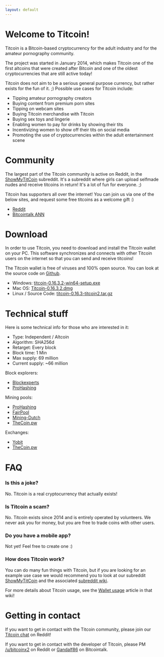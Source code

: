 ```yaml
---
layout: default
---
```


# Welcome to Titcoin!

Titcoin is a Bitcoin-based cryptocurrency for the adult industry and for the amateur pornography community.

The project was started in January 2014, which makes Titcoin one of the first altcoins that were created after Bitcoin and one of the oldest cryptocurrencies that are still active today!

Titcoin does not aim to be a serious general purpose currency, but rather exists for the fun of it. ;) Possible use cases for Titcoin include:

* Tipping amateur pornography creators
* Buying content from premium porn sites
* Tipping on webcam sites
* Buying Titcoin merchandise with Titcoin
* Buying sex toys and lingerie
* Enabling women to pay for drinks by showing their tits
* Incentivizing women to show off their tits on social media
* Promoting the use of cryptocurrencies within the adult entertainment scene

# Community

The largest part of the Titcoin community is active on Reddit, in the [ShowMyTitCoin](https://www.reddit.com/r/showmytitcoin/) subreddit. It's a subreddit where girls can upload selfmade nudes and receive titcoins in return! It's a lot of fun for everyone. ;)

Titcoin has supporters all over the internet! You can join us via one of the below sites, and request some free titcoins as a welcome gift :)

* [Reddit](https://www.reddit.com/r/showmytitcoin/)
* [Bitcointalk ANN](https://bitcointalk.org/index.php?topic=5018869.0)

# Download

In order to use Titcoin, you need to download and install the Titcoin wallet on your PC. This software synchronizes and connects with other Titcoin users on the internet so that you can send and receive titcoins!

The Titcoin wallet is free of viruses and 100% open source. You can look at the source code on [Github](https://github.com/titcoin/titcoin/).

* Windows: [titcoin-0.16.3.2-win64-setup.exe](https://github.com/titcoin/titcoin/releases/download/v0.16.3-titcoin2/titcoin-0.16.3.2-win64-setup.exe)
* Mac OS: [Titcoin-0.16.3.2.dmg](https://github.com/titcoin/titcoin/releases/download/v0.16.3-titcoin2/Titcoin-0.16.3.2.dmg)
* Linux / Source Code: [titcoin-0.16.3-titcoin2.tar.gz](https://github.com/titcoin/titcoin/archive/v0.16.3-titcoin2.tar.gz)

# Technical stuff

Here is some technical info for those who are interested in it:

* Type: Independent / Altcoin
* Algorithm: SHA256d
* Retarget: Every block
* Block time: 1 Min
* Max supply: 69 million
* Current supply: ~66 million

Block explorers:
* [Blockexperts](https://www.blockexperts.com/tit)
* [ProHashing](https://prohashing.com/explorer/Titcoin/)

Mining pools:
* [ProHashing](https://prohashing.com/explorer/Titcoin/)
* [FairPool](https://fairpool.pro/site/coins?coin=TIT)
* [Mining-Dutch](https://www.mining-dutch.nl/pools/titcoin.php?page=statistics&action=pool)
* [TheCoin.pw](https://tit.thecoin.pw/)

Exchanges:
* [Yobit](https://yobit.net/en/trade/TIT/BTC)
* [TheCoin.pw](https://exchange.thecoin.pw)

# FAQ

### Is this a joke?

No. Titcoin is a real cryptocurrency that actually exists!

### Is Titcoin a scam?

No. Titcoin exists since 2014 and is entirely operated by volunteers. We never ask you for money, but you are free to trade coins with other users.

### Do you have a mobile app?

Not yet! Feel free to create one :)

### How does Titcoin work?

You can do many fun things with Titcoin, but if you are looking for an example use case we would recommend you to look at our subreddit [ShowMyTitCoin](https://www.reddit.com/r/showmytitcoin/) and the associated [subreddit wiki](https://www.reddit.com/r/showmytitcoin/wiki/index).

For more details about Titcoin usage, see the [Wallet usage](https://www.reddit.com/r/showmytitcoin/wiki/wallet_usage) article in that wiki!

# Getting in contact

If you want to get in contact with the Titcoin community, please join our [Titcoin chat](https://www.reddit.com/chat/r/showmytitcoin/channel/30327557_b06ca1f44df829a8136fb306803672da19fc0870) on Reddit!

If you want to get in contact with the developer of Titcoin, please PM [/u/bitcoinx2](https://www.reddit.com/user/bitcoinx2) on Reddit or [Gandalf86](https://bitcointalk.org/index.php?action=profile;u=718389) on Bitcointalk.

